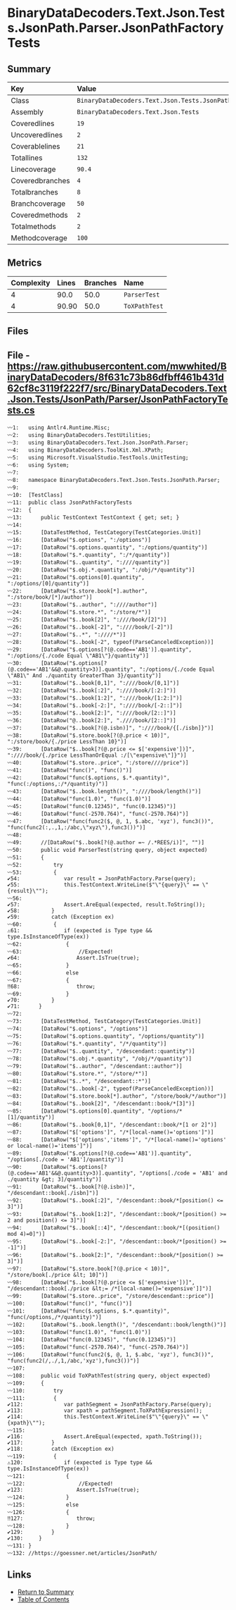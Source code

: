 ﻿# BinaryDataDecoders.Text.Json.Tests.JsonPath.Parser.JsonPathFactoryTests

## Summary

| Key             | Value                                                                     |
| :-------------- | :------------------------------------------------------------------------ |
| Class           | `BinaryDataDecoders.Text.Json.Tests.JsonPath.Parser.JsonPathFactoryTests` |
| Assembly        | `BinaryDataDecoders.Text.Json.Tests`                                      |
| Coveredlines    | `19`                                                                      |
| Uncoveredlines  | `2`                                                                       |
| Coverablelines  | `21`                                                                      |
| Totallines      | `132`                                                                     |
| Linecoverage    | `90.4`                                                                    |
| Coveredbranches | `4`                                                                       |
| Totalbranches   | `8`                                                                       |
| Branchcoverage  | `50`                                                                      |
| Coveredmethods  | `2`                                                                       |
| Totalmethods    | `2`                                                                       |
| Methodcoverage  | `100`                                                                     |

## Metrics

| Complexity | Lines | Branches | Name          |
| :--------- | :---- | :------- | :------------ |
| 4          | 90.0  | 50.0     | `ParserTest`  |
| 4          | 90.90 | 50.0     | `ToXPathTest` |

## Files

## File - https://raw.githubusercontent.com/mwwhited/BinaryDataDecoders/8f631c73b86dfbff461b431d62cf8c3119f222f7/src/BinaryDataDecoders.Text.Json.Tests/JsonPath/Parser/JsonPathFactoryTests.cs

```CSharp
〰1:   using Antlr4.Runtime.Misc;
〰2:   using BinaryDataDecoders.TestUtilities;
〰3:   using BinaryDataDecoders.Text.Json.JsonPath.Parser;
〰4:   using BinaryDataDecoders.ToolKit.Xml.XPath;
〰5:   using Microsoft.VisualStudio.TestTools.UnitTesting;
〰6:   using System;
〰7:   
〰8:   namespace BinaryDataDecoders.Text.Json.Tests.JsonPath.Parser;
〰9:   
〰10:  [TestClass]
〰11:  public class JsonPathFactoryTests
〰12:  {
〰13:      public TestContext TestContext { get; set; }
〰14:  
〰15:      [DataTestMethod, TestCategory(TestCategories.Unit)]
〰16:      [DataRow("$.options", ":/options")]
〰17:      [DataRow("$.options.quantity", ":/options/quantity")]
〰18:      [DataRow("$.*.quantity", ":/*/quantity")]
〰19:      [DataRow("$..quantity", ":////quantity")]
〰20:      [DataRow("$.obj.*.quantity", ":/obj/*/quantity")]
〰21:      [DataRow("$.options[0].quantity", ":/options/[0]/quantity")]
〰22:      [DataRow("$.store.book[*].author", ":/store/book/[*]/author")]
〰23:      [DataRow("$..author", ":////author")]
〰24:      [DataRow("$.store.*", ":/store/*")]
〰25:      [DataRow("$..book[2]", ":////book/[2]")]
〰26:      [DataRow("$..book[-2]", ":////book/[-2]")]
〰27:      [DataRow("$..*", ":////*")]
〰28:      [DataRow("$..book[-2", typeof(ParseCanceledException))]
〰29:      [DataRow("$.options[?(@.code=='AB1')].quantity", ":/options/{./code Equal \"AB1\"}/quantity")]
〰30:      [DataRow("$.options[?(@.code=='AB1'&&@.quantity>3)].quantity", ":/options/{./code Equal \"AB1\" And ./quantity GreaterThan 3}/quantity")]
〰31:      [DataRow("$..book[0,1]", ":////book/[0,1]")]
〰32:      [DataRow("$..book[:2]", ":////book/[:2:]")]
〰33:      [DataRow("$..book[1:2]", ":////book/[1:2:]")]
〰34:      [DataRow("$..book[-2:]", ":////book/[-2::]")]
〰35:      [DataRow("$..book[2:]", ":////book/[2::]")]
〰36:      [DataRow("@..book[2:]", ".////book/[2::]")]
〰37:      [DataRow("$..book[?(@.isbn)]", ":////book/{[./isbn]}")]
〰38:      [DataRow("$.store.book[?(@.price < 10)]", ":/store/book/{./price LessThan 10}")]
〰39:      [DataRow("$..book[?(@.price <= $['expensive'])]", ":////book/{./price LessThanOrEqual :/[\"expensive\"]}")]
〰40:      [DataRow("$.store..price", ":/store////price")]
〰41:      [DataRow("func()", "func()")]
〰42:      [DataRow("func($.options, $.*.quantity)", "func(:/options,:/*/quantity)")]
〰43:      [DataRow("$..book.length()", ":////book/length()")]
〰44:      [DataRow("func(1.0)", "func(1.0)")]
〰45:      [DataRow("func(0.12345)", "func(0.12345)")]
〰46:      [DataRow("func(-2570.764)", "func(-2570.764)")]
〰47:      [DataRow("func(func2($, @, 1, $.abc, 'xyz'), func3())", "func(func2(:,.,1,:/abc,\"xyz\"),func3())")]
〰48:  
〰49:      //[DataRow("$..book[?(@.author =~ /.*REES/i)]", "")]
〰50:      public void ParserTest(string query, object expected)
〰51:      {
〰52:          try
〰53:          {
✔54:              var result = JsonPathFactory.Parse(query);
✔55:              this.TestContext.WriteLine($"\"{query}\" == \"{result}\"");
〰56:  
✔57:              Assert.AreEqual(expected, result.ToString());
✔58:          }
✔59:          catch (Exception ex)
〰60:          {
⚠61:              if (expected is Type type && type.IsInstanceOfType(ex))
〰62:              {
〰63:                  //Expected!
✔64:                  Assert.IsTrue(true);
〰65:              }
〰66:              else
〰67:              {
‼68:                  throw;
〰69:              }
✔70:          }
✔71:      }
〰72:  
〰73:      [DataTestMethod, TestCategory(TestCategories.Unit)]
〰74:      [DataRow("$.options", "/options")]
〰75:      [DataRow("$.options.quantity", "/options/quantity")]
〰76:      [DataRow("$.*.quantity", "/*/quantity")]
〰77:      [DataRow("$..quantity", "/descendant::quantity")]
〰78:      [DataRow("$.obj.*.quantity", "/obj/*/quantity")]
〰79:      [DataRow("$..author", "/descendant::author")]
〰80:      [DataRow("$.store.*", "/store/*")]
〰81:      [DataRow("$..*", "/descendant::*")]
〰82:      [DataRow("$..book[-2", typeof(ParseCanceledException))]
〰83:      [DataRow("$.store.book[*].author", "/store/book/*/author")]
〰84:      [DataRow("$..book[2]", "/descendant::book/*[3]")]
〰85:      [DataRow("$.options[0].quantity", "/options/*[1]/quantity")]
〰86:      [DataRow("$..book[0,1]", "/descendant::book/*[1 or 2]")]
〰87:      [DataRow("$['options']", "/*[local-name()='options']")]
〰88:      [DataRow("$['options','items']", "/*[local-name()='options' or local-name()='items']")]
〰89:      [DataRow("$.options[?(@.code=='AB1')].quantity", "/options[./code = 'AB1']/quantity")]
〰90:      [DataRow("$.options[?(@.code=='AB1'&&@.quantity>3)].quantity", "/options[./code = 'AB1' and ./quantity &gt; 3]/quantity")]
〰91:      [DataRow("$..book[?(@.isbn)]", "/descendant::book[./isbn]")]
〰92:      [DataRow("$..book[:2]", "/descendant::book/*[position() <= 3]")]
〰93:      [DataRow("$..book[1:2]", "/descendant::book/*[position() >= 2 and position() <= 3]")]
〰94:      [DataRow("$..book[::4]", "/descendant::book/*[(position() mod 4)=0]")]
〰95:      [DataRow("$..book[-2:]", "/descendant::book/*[position() >= -1]")]
〰96:      [DataRow("$..book[2:]", "/descendant::book/*[position() >= 3]")]
〰97:      [DataRow("$.store.book[?(@.price < 10)]", "/store/book[./price &lt; 10]")]
〰98:      [DataRow("$..book[?(@.price <= $['expensive'])]", "/descendant::book[./price &lt;= /*[local-name()='expensive']]")]
〰99:      [DataRow("$.store..price", "/store/descendant::price")]
〰100:     [DataRow("func()", "func()")]
〰101:     [DataRow("func($.options, $.*.quantity)", "func(/options,/*/quantity)")]
〰102:     [DataRow("$..book.length()", "/descendant::book/length()")]
〰103:     [DataRow("func(1.0)", "func(1.0)")]
〰104:     [DataRow("func(0.12345)", "func(0.12345)")]
〰105:     [DataRow("func(-2570.764)", "func(-2570.764)")]
〰106:     [DataRow("func(func2($, @, 1, $.abc, 'xyz'), func3())", "func(func2(/,./,1,/abc,'xyz'),func3())")]
〰107: 
〰108:     public void ToXPathTest(string query, object expected)
〰109:     {
〰110:         try
〰111:         {
✔112:             var pathSegment = JsonPathFactory.Parse(query);
✔113:             var xpath = pathSegment.ToXPathExpression();
✔114:             this.TestContext.WriteLine($"\"{query}\" == \"{xpath}\"");
〰115: 
✔116:             Assert.AreEqual(expected, xpath.ToString());
✔117:         }
✔118:         catch (Exception ex)
〰119:         {
⚠120:             if (expected is Type type && type.IsInstanceOfType(ex))
〰121:             {
〰122:                 //Expected!
✔123:                 Assert.IsTrue(true);
〰124:             }
〰125:             else
〰126:             {
‼127:                 throw;
〰128:             }
✔129:         }
✔130:     }
〰131: }
〰132: //https://goessner.net/articles/JsonPath/
```

## Links

* [Return to Summary](Summary.md)
* [Table of Contents](../TOC.md)

